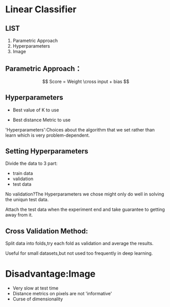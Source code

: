# Linear Classifier

## LIST

1. Parametric Approach
2. Hyperparameters
3. Image


## Parametric Approach：

$$ Score = Weight \cross input + bias $$

## Hyperparameters

- Best value of K to use

- Best distance Metric to use

'Hyperparameters':Choices about the algorithm that we set rather than learn which is very problem-dependent.

## Setting Hyperparameters

Divide the data to 3 part:
- train data
- validation
- test data

No validation?The Hyperparameters we chose might only do well in solving the uniqun test data.

Attach the test data when the experiment end and take guarantee to getting away from it.

## Cross Validation Method:
Split data into folds,try each fold as validation and average the results.

Useful for small datasets,but not used too frequently in deep learning.

# Disadvantage:Image

- Very slow at test time
- Distance metrics on pixels are not 'informative'
- Curse of dimensionality